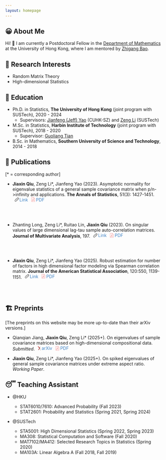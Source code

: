```yaml
---
layout: homepage
---
```


## 😀 About Me

Hi! 👋 
I am currently a Postdoctoral Fellow in the [Department of Mathematics](https://hkumath.hku.hk/web/index.php) at the University of Hong Kong, where I am mentored by [Zhigang Bao](https://sites.google.com/view/zhigangbaohomepage/).

## 🧐 Research Interests

- Random Matrix Theory 
- High-dimensional Statistics

## 🏫 Education

- Ph.D. in Statistics, **The University of Hong Kong** (joint program with SUSTech), 2020 - 2024
  - Supervisors: [Jianfeng (Jeff) Yao](https://jianfengyao.wordpress.com/) (CUHK-SZ) and [Zeng Li](https://sites.google.com/site/zenglihku/zeng-li-%E6%9D%8E%E6%9B%BE) (SUSTech)
- M.Sc. in Statistics, **Harbin Institute of Technology** (joint program with SUSTech), 2018 - 2020
  - Supervisor: [Guoliang Tian](https://stat-ds.sustech.edu.cn/teacher/TIAN,Guoliang?lang=en-us)
- B.Sc. in Mathematics, **Southern University of Science and Technology**, 2014 - 2018

## 📝 Publications 

[\* = corresponding author]

- **Jiaxin Qiu**, Zeng Li\*, Jianfeng Yao (2023). Asymptotic normality for eigenvalue statistics of a general sample covariance matrix when p/n->infinity and applications. **The Annals of Statistics**, 51(3): 1427-1451. <a href="https://doi.org/10.1214/23-AOS2300" target="_blank" style="display: inline-flex; align-items: center; margin-left: 6px; text-decoration: none; color: #4183c4;">
  <img src="/assets/img/link.svg" alt="Link" style="height: 1em; vertical-align: text-bottom; margin-right: 2px;">
  Link
</a> <a href="/assets/files/papers/2023-AoS-ultraCLT.pdf" target="_blank" style="display: inline-flex; align-items: center; margin-left: 6px; text-decoration: none; color: #4183c4;">
  <img src="/assets/img/pdf.svg" alt="PDF" style="height: 1em; vertical-align: text-bottom; margin-right: 2px;">
  PDF
</a>
<!-- [<i class="fas fa-link"></i> Link](https://doi.org/10.1214/23-AOS2300) &ensp; [<i class="far fa-file-pdf"></i> PDF](/assets/files/papers/2023-AoS-ultraCLT.pdf) -->

- Zhanting Long, Zeng Li\*, Ruitao Lin, **Jiaxin Qiu** (2023). On singular values of large dimensional lag-tau sample auto-correlation matrices. **Journal of Multivariate Analysis**, 197. <a href="https://doi.org/10.1016/j.jmva.2023.105205" target="_blank" style="display: inline-flex; align-items: center; margin-left: 6px; text-decoration: none; color: #4183c4;">
  <img src="/assets/img/link.svg" alt="Link" style="height: 1em; vertical-align: text-bottom; margin-right: 2px;">
  Link
</a> <a href="/assets/files/papers/2023-JMVA-autocorr.pdf" target="_blank" style="display: inline-flex; align-items: center; margin-left: 6px; text-decoration: none; color: #4183c4;">
  <img src="/assets/img/pdf.svg" alt="PDF" style="height: 1em; vertical-align: text-bottom; margin-right: 2px;">
  PDF
</a>
<!-- [<i class="fas fa-link"></i> Link](https://doi.org/10.1016/j.jmva.2023.105205) &ensp; [<i class="far fa-file-pdf"></i> PDF](/assets/files/papers/2023-JMVA-autocorr.pdf) -->

- **Jiaxin Qiu**, Zeng Li\*, Jianfeng Yao (2025). Robust estimation for number of factors in high dimensional factor modeling via Spearman correlation matrix. **Journal of the American Statistical Association**, 120:550, 1139-1151. <a href="https://www.tandfonline.com/doi/full/10.1080/01621459.2024.2402565" target="_blank" style="display: inline-flex; align-items: center; margin-left: 6px; text-decoration: none; color: #4183c4;">
  <img src="/assets/img/link.svg" alt="Link" style="height: 1em; vertical-align: text-bottom; margin-right: 2px;">
  Link
</a> <a href="/assets/files/papers/2024-JASA-Spearman.pdf" target="_blank" style="display: inline-flex; align-items: center; margin-left: 6px; text-decoration: none; color: #4183c4;">
  <img src="/assets/img/pdf.svg" alt="PDF" style="height: 1em; vertical-align: text-bottom; margin-right: 2px;">
  PDF
</a>
<!-- [<i class="fas fa-link"></i> Link](https://www.tandfonline.com/doi/full/10.1080/01621459.2024.2402565) &ensp; [<i class="far fa-file-pdf"></i> PDF](/assets/files/papers/2024-JASA-Spearman.pdf) -->

## 🏗️ Preprints

[The preprints on this website may be more up-to-date than their arXiv versions.]

- Qianqian Jiang, **Jiaxin Qiu**, Zeng Li* (2025+). On eigenvalues of sample covariance matrices based on high-dimensional compositional data.
  *Submitted*.
  <a href="https://arxiv.org/abs/2312.14420" target="_blank" style="display: inline-flex; align-items: center; margin-left: 6px; text-decoration: none; color: #4183c4;">
    <img src="/assets/img/arxiv-logomark-small.svg" alt="arXiv" style="height: 1em; vertical-align: text-bottom; margin-right: 2px;">
    arXiv
  </a>
  <a href="/assets/files/papers/2024-arXiv-CoDA.pdf" target="_blank" style="display: inline-flex; align-items: center; margin-left: 6px; text-decoration: none; color: #4183c4;">
    <img src="/assets/img/pdf.svg" alt="PDF" style="height: 1em; vertical-align: text-bottom; margin-right: 2px;">
    PDF
  </a>

- **Jiaxin Qiu**, Zeng Li\*, Jianfeng Yao (2025+). On spiked eigenvalues of general sample covariance matrices under extreme aspect ratio. *Working Paper*.

## 😴 Teaching Assistant 

- @HKU
  - STAT6010/7610: Advanced Probability (Fall 2023)
  - STAT2601: Probability and Statistics (Spring 2021, Spring 2024)

- @SUSTech
  - STA5001: High Dimensional Statistics (Spring 2022, Spring 2023)
  - MA308: Statistical Computation and Software (Fall 2020)
  - MAT7102/MA412: Selected Research Topics in Statistics (Spring 2020)
  - MA103A: Linear Algebra A (Fall 2018, Fall 2019)

<!--
## 🔗 Links

- [Advice for Authors (by Jacob Steinhardt)](https://bounded-regret.ghost.io/advice-for-authors/)
- [Foundations and Trends® in Machine Learning](https://www.nowpublishers.com/MAL)
- [Probability Surveys](https://projecteuclid.org/journals/probability-surveys)
-->
